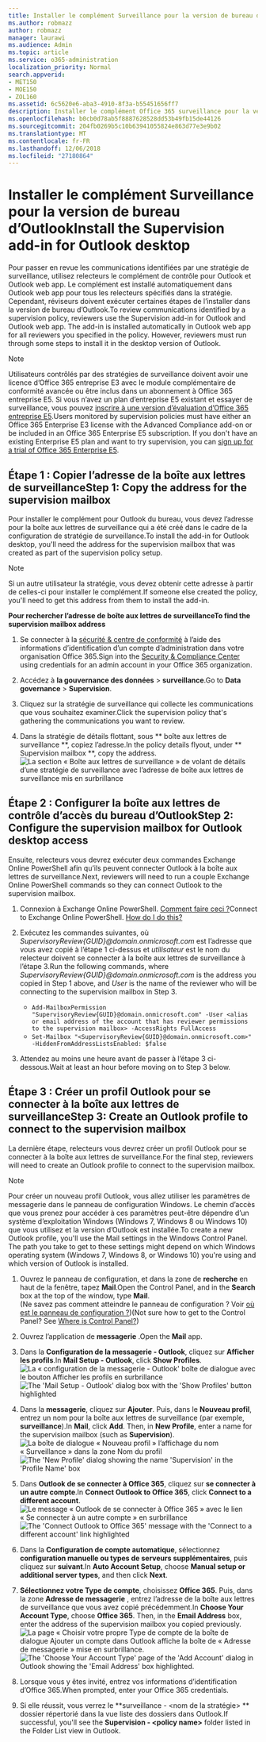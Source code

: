 ```yaml
---
title: Installer le complément Surveillance pour la version de bureau d’Outlook
ms.author: robmazz
author: robmazz
manager: laurawi
ms.audience: Admin
ms.topic: article
ms.service: o365-administration
localization_priority: Normal
search.appverid:
- MET150
- MOE150
- ZOL160
ms.assetid: 6c5620e6-aba3-4910-8f3a-b55451656ff7
description: Installer le complément Office 365 surveillance pour la version de bureau d’Outlook
ms.openlocfilehash: b0cb0d78ab5f8887628528dd53b49fb15de44126
ms.sourcegitcommit: 204fb0269b5c10b63941055824e863d77e3e9b02
ms.translationtype: MT
ms.contentlocale: fr-FR
ms.lasthandoff: 12/06/2018
ms.locfileid: "27180864"
---
```

# <a name="install-the-supervision-add-in-for-outlook-desktop"></a><span data-ttu-id="d499c-103">Installer le complément Surveillance pour la version de bureau d’Outlook</span><span class="sxs-lookup"><span data-stu-id="d499c-103">Install the Supervision add-in for Outlook desktop</span></span>

<span data-ttu-id="d499c-p101">Pour passer en revue les communications identifiées par une stratégie de surveillance, utilisez relecteurs le complément de contrôle pour Outlook et Outlook web app. Le complément est installé automatiquement dans Outlook web app pour tous les relecteurs spécifiés dans la stratégie. Cependant, réviseurs doivent exécuter certaines étapes de l’installer dans la version de bureau d’Outlook.</span><span class="sxs-lookup"><span data-stu-id="d499c-p101">To review communications identified by a supervision policy, reviewers use the Supervision add-in for Outlook and Outlook web app. The add-in is installed automatically in Outlook web app for all reviewers you specified in the policy. However, reviewers must run through some steps to install it in the desktop version of Outlook.</span></span>
  
> [!NOTE]
> <span data-ttu-id="d499c-p102">Utilisateurs contrôlés par des stratégies de surveillance doivent avoir une licence d’Office 365 entreprise E3 avec le module complémentaire de conformité avancée ou être inclus dans un abonnement à Office 365 entreprise E5. Si vous n’avez un plan d’entreprise E5 existant et essayer de surveillance, vous pouvez [inscrire à une version d’évaluation d’Office 365 entreprise E5](https://go.microsoft.com/fwlink/p/?LinkID=698279).</span><span class="sxs-lookup"><span data-stu-id="d499c-p102">Users monitored by supervision policies must have either an Office 365 Enterprise E3 license with the Advanced Compliance add-on or be included in an Office 365 Enterprise E5 subscription. If you don't have an existing Enterprise E5 plan and want to try supervision, you can [sign up for a trial of Office 365 Enterprise E5](https://go.microsoft.com/fwlink/p/?LinkID=698279).</span></span>
  
## <a name="step-1-copy-the-address-for-the-supervision-mailbox"></a><span data-ttu-id="d499c-109">Étape 1 : Copier l’adresse de la boîte aux lettres de surveillance</span><span class="sxs-lookup"><span data-stu-id="d499c-109">Step 1: Copy the address for the supervision mailbox</span></span>

<span data-ttu-id="d499c-110">Pour installer le complément pour Outlook du bureau, vous devez l’adresse pour la boîte aux lettres de surveillance qui a été créé dans le cadre de la configuration de stratégie de surveillance.</span><span class="sxs-lookup"><span data-stu-id="d499c-110">To install the add-in for Outlook desktop, you'll need the address for the supervision mailbox that was created as part of the supervision policy setup.</span></span>
  
> [!NOTE]
> <span data-ttu-id="d499c-111">Si un autre utilisateur la stratégie, vous devez obtenir cette adresse à partir de celles-ci pour installer le complément.</span><span class="sxs-lookup"><span data-stu-id="d499c-111">If someone else created the policy, you'll need to get this address from them to install the add-in.</span></span>
 
 <span data-ttu-id="d499c-112">**Pour rechercher l’adresse de boîte aux lettres de surveillance**</span><span class="sxs-lookup"><span data-stu-id="d499c-112">**To find the supervision mailbox address**</span></span>
  
1. <span data-ttu-id="d499c-113">Se connecter à la [sécurité &amp; centre de conformité](https://protection.office.com) à l’aide des informations d’identification d’un compte d’administration dans votre organisation Office 365.</span><span class="sxs-lookup"><span data-stu-id="d499c-113">Sign into the [Security &amp; Compliance Center](https://protection.office.com) using credentials for an admin account in your Office 365 organization.</span></span>
    
2. <span data-ttu-id="d499c-114">Accédez à **la gouvernance des données** \> **surveillance**.</span><span class="sxs-lookup"><span data-stu-id="d499c-114">Go to **Data governance** \> **Supervision**.</span></span>
    
3. <span data-ttu-id="d499c-115">Cliquez sur la stratégie de surveillance qui collecte les communications que vous souhaitez examiner.</span><span class="sxs-lookup"><span data-stu-id="d499c-115">Click the supervision policy that's gathering the communications you want to review.</span></span>
    
4. <span data-ttu-id="d499c-116">Dans la stratégie de détails flottant, sous \*\* boîte aux lettres de surveillance \*\*, copiez l’adresse.</span><span class="sxs-lookup"><span data-stu-id="d499c-116">In the policy details flyout, under \*\* Supervision mailbox \*\*, copy the address.</span></span><br/>![La section « Boîte aux lettres de surveillance » de volant de détails d’une stratégie de surveillance avec l’adresse de boîte aux lettres de surveillance mis en surbrillance](media/71779d0e-4f01-4dd3-8234-5f9c30eeb067.jpg)
  
## <a name="step-2-configure-the-supervision-mailbox-for-outlook-desktop-access"></a><span data-ttu-id="d499c-118">Étape 2 : Configurer la boîte aux lettres de contrôle d’accès du bureau d’Outlook</span><span class="sxs-lookup"><span data-stu-id="d499c-118">Step 2: Configure the supervision mailbox for Outlook desktop access</span></span>

<span data-ttu-id="d499c-119">Ensuite, relecteurs vous devrez exécuter deux commandes Exchange Online PowerShell afin qu’ils peuvent connecter Outlook à la boîte aux lettres de surveillance.</span><span class="sxs-lookup"><span data-stu-id="d499c-119">Next, reviewers will need to run a couple Exchange Online PowerShell commands so they can connect Outlook to the supervision mailbox.</span></span>
  
1. <span data-ttu-id="d499c-p103">Connexion à Exchange Online PowerShell. [Comment faire ceci ?](https://docs.microsoft.com/powershell/exchange/exchange-online/connect-to-exchange-online-powershell/connect-to-exchange-online-powershell)</span><span class="sxs-lookup"><span data-stu-id="d499c-p103">Connect to Exchange Online PowerShell. [How do I do this?](https://docs.microsoft.com/powershell/exchange/exchange-online/connect-to-exchange-online-powershell/connect-to-exchange-online-powershell)</span></span>
    
2. <span data-ttu-id="d499c-122">Exécutez les commandes suivantes, où *SupervisoryReview{GUID}@domain.onmicrosoft.com* est l’adresse que vous avez copié à l’étape 1 ci-dessus et *utilisateur* est le nom du relecteur doivent se connecter à la boîte aux lettres de surveillance à l’étape 3.</span><span class="sxs-lookup"><span data-stu-id="d499c-122">Run the following commands, where  *SupervisoryReview{GUID}@domain.onmicrosoft.com*  is the address you copied in Step 1 above, and  *User*  is the name of the reviewer who will be connecting to the supervision mailbox in Step 3.</span></span>
    - ```Add-MailboxPermission "SupervisoryReview{GUID}@domain.onmicrosoft.com" -User <alias or email address of the account that has reviewer permissions to the supervision mailbox> -AccessRights FullAccess```<br/>
    - ```Set-Mailbox "<SupervisoryReview{GUID}@domain.onmicrosoft.com>" -HiddenFromAddressListsEnabled: $false```
    
3. <span data-ttu-id="d499c-123">Attendez au moins une heure avant de passer à l’étape 3 ci-dessous.</span><span class="sxs-lookup"><span data-stu-id="d499c-123">Wait at least an hour before moving on to Step 3 below.</span></span>
    
## <a name="step-3-create-an-outlook-profile-to-connect-to-the-supervision-mailbox"></a><span data-ttu-id="d499c-124">Étape 3 : Créer un profil Outlook pour se connecter à la boîte aux lettres de surveillance</span><span class="sxs-lookup"><span data-stu-id="d499c-124">Step 3: Create an Outlook profile to connect to the supervision mailbox</span></span>

<span data-ttu-id="d499c-125">La dernière étape, relecteurs vous devrez créer un profil Outlook pour se connecter à la boîte aux lettres de surveillance.</span><span class="sxs-lookup"><span data-stu-id="d499c-125">For the final step, reviewers will need to create an Outlook profile to connect to the supervision mailbox.</span></span>
 
> [!NOTE]
> <span data-ttu-id="d499c-p104">Pour créer un nouveau profil Outlook, vous allez utiliser les paramètres de messagerie dans le panneau de configuration Windows. Le chemin d’accès que vous prenez pour accéder à ces paramètres peut-être dépendre d’un système d’exploitation Windows (Windows 7, Windows 8 ou Windows 10) que vous utilisez et la version d’Outlook est installée.</span><span class="sxs-lookup"><span data-stu-id="d499c-p104">To create a new Outlook profile, you'll use the Mail settings in the Windows Control Panel. The path you take to get to these settings might depend on which Windows operating system (Windows 7, Windows 8, or Windows 10) you're using and which version of Outlook is installed.</span></span>
  
1. <span data-ttu-id="d499c-128">Ouvrez le panneau de configuration, et dans la zone de **recherche** en haut de la fenêtre, tapez **Mail**.</span><span class="sxs-lookup"><span data-stu-id="d499c-128">Open the Control Panel, and in the **Search** box at the top of the window, type **Mail**.</span></span><br/><span data-ttu-id="d499c-p105">(Ne savez pas comment atteindre le panneau de configuration ? Voir [où est le panneau de configuration ?](https://support.microsoft.com/help/13764/windows-where-is-control-panel))</span><span class="sxs-lookup"><span data-stu-id="d499c-p105">(Not sure how to get to the Control Panel? See [Where is Control Panel?](https://support.microsoft.com/help/13764/windows-where-is-control-panel))</span></span>
  
2. <span data-ttu-id="d499c-131">Ouvrez l’application de **messagerie** .</span><span class="sxs-lookup"><span data-stu-id="d499c-131">Open the **Mail** app.</span></span>
    
3. <span data-ttu-id="d499c-132">Dans la **Configuration de la messagerie - Outlook**, cliquez sur **Afficher les profils**.</span><span class="sxs-lookup"><span data-stu-id="d499c-132">In **Mail Setup - Outlook**, click **Show Profiles**.</span></span><br/><span data-ttu-id="d499c-133">![La « configuration de la messagerie - Outlook' boîte de dialogue avec le bouton Afficher les profils en surbrillance](media/28b5dae9-d10c-4f2b-926a-294c857d555c.jpg)</span><span class="sxs-lookup"><span data-stu-id="d499c-133">![The 'Mail Setup - Outlook' dialog box with the 'Show Profiles' button highlighted](media/28b5dae9-d10c-4f2b-926a-294c857d555c.jpg)</span></span>
  
4. <span data-ttu-id="d499c-p106">Dans la **messagerie**, cliquez sur **Ajouter**. Puis, dans le **Nouveau profil**, entrez un nom pour la boîte aux lettres de surveillance (par exemple, **surveillance**).</span><span class="sxs-lookup"><span data-stu-id="d499c-p106">In **Mail**, click **Add**. Then, in **New Profile**, enter a name for the supervision mailbox (such as **Supervision**).</span></span><br/><span data-ttu-id="d499c-136">![La boîte de dialogue « Nouveau profil » l’affichage du nom « Surveillance » dans la zone Nom du profil](media/d02ae181-b541-4ec6-8f51-698f30033204.jpg)</span><span class="sxs-lookup"><span data-stu-id="d499c-136">![The 'New Profile' dialog showing the name 'Supervision' in the 'Profile Name' box](media/d02ae181-b541-4ec6-8f51-698f30033204.jpg)</span></span>
  
5. <span data-ttu-id="d499c-137">Dans **Outlook de se connecter à Office 365**, cliquez sur **se connecter à un autre compte**.</span><span class="sxs-lookup"><span data-stu-id="d499c-137">In **Connect Outlook to Office 365**, click **Connect to a different account**.</span></span><br/><span data-ttu-id="d499c-138">![Le message « Outlook de se connecter à Office 365 » avec le lien « Se connecter à un autre compte » en surbrillance](media/fac49ff8-a7f0-4e82-a271-9ec045a95de1.jpg)</span><span class="sxs-lookup"><span data-stu-id="d499c-138">![The 'Connect Outlook to Office 365' message with the 'Connect to a different account' link highlighted](media/fac49ff8-a7f0-4e82-a271-9ec045a95de1.jpg)</span></span>
  
6. <span data-ttu-id="d499c-139">Dans la **Configuration de compte automatique**, sélectionnez **configuration manuelle ou types de serveurs supplémentaires**, puis cliquez sur **suivant**.</span><span class="sxs-lookup"><span data-stu-id="d499c-139">In **Auto Account Setup**, choose **Manual setup or additional server types**, and then click **Next**.</span></span>
    
7. <span data-ttu-id="d499c-p107">**Sélectionnez votre Type de compte**, choisissez **Office 365**. Puis, dans la zone **Adresse de messagerie** , entrez l’adresse de la boîte aux lettres de surveillance que vous avez copié précédemment.</span><span class="sxs-lookup"><span data-stu-id="d499c-p107">In **Choose Your Account Type**, choose **Office 365**. Then, in the **Email Address** box, enter the address of the supervision mailbox you copied previously.</span></span><br/><span data-ttu-id="d499c-142">![La page « Choisir votre propre Type de compte de la boîte de dialogue Ajouter un compte dans Outlook affiche la boîte de « Adresse de messagerie » mise en surbrillance.](media/4f601236-9f69-4cf6-a58c-0b91204aa8cb.jpg)</span><span class="sxs-lookup"><span data-stu-id="d499c-142">![The 'Choose Your Account Type' page of the 'Add Account' dialog in Outlook showing the 'Email Address' box highlighted.](media/4f601236-9f69-4cf6-a58c-0b91204aa8cb.jpg)</span></span>
  
8. <span data-ttu-id="d499c-143">Lorsque vous y êtes invité, entrez vos informations d’identification d’Office 365.</span><span class="sxs-lookup"><span data-stu-id="d499c-143">When prompted, enter your Office 365 credentials.</span></span>
    
9. <span data-ttu-id="d499c-144">Si elle réussit, vous verrez le \*\*surveillance - \<nom de la stratégie\> \*\* dossier répertorié dans la vue liste des dossiers dans Outlook.</span><span class="sxs-lookup"><span data-stu-id="d499c-144">If successful, you'll see the **Supervision - \<policy name\>** folder listed in the Folder List view in Outlook.</span></span>